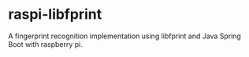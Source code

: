 # raspi-libfprint
A fingerprint recognition implementation using libfprint and Java Spring Boot with raspberry pi.
#
